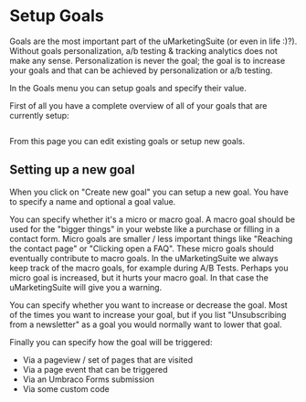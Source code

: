 # Setup Goals

Goals are the most important part of the uMarketingSuite (or even in life :)?). Without goals personalization, a/b testing & tracking analytics does not make any sense. Personalization is never the goal; the goal is to increase your goals and that can be achieved by personalization or a/b testing.

In the Goals menu you can setup goals and specify their value.

First of all you have a complete overview of all of your goals that are currently setup:

![]()

From this page you can edit existing goals or setup new goals.

## Setting up a new goal

When you click on "Create new goal" you can setup a new goal. You have to specify a name and optional a goal value. 

You can specify whether it's a micro or macro goal. A macro goal should be used for the "bigger things" in your webste like a purchase or filling in a contact form. Micro goals are smaller / less important things like "Reaching the contact page" or "Clicking open a FAQ". These micro goals should eventually contribute to macro goals. In the uMarketingSuite we always keep track of the macro goals, for example during A/B Tests. Perhaps you micro goal is increased, but it hurts your macro goal. In that case the uMarketingSuite will give you a warning.

You can specify whether you want to increase or decrease the goal. Most of the times you want to increase your goal, but if you list "Unsubscribing from a newsletter" as a goal you would normally want to lower that goal.

Finally you can specify how the goal will be triggered:

- Via a pageview / set of pages that are visited
- Via a page event that can be triggered
- Via an Umbraco Forms submission
- Via some custom code

![]()